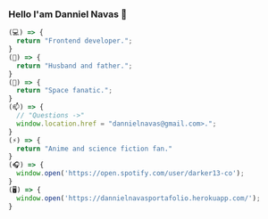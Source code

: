 ### Hello I'am Danniel Navas 👋
```javascript
(💻) => {
  return "Frontend developer.";
}
(💖) => {
  return "Husband and father.";
}
(🔭) => {
  return "Space fanatic.";
}
(📫) => {
  // "Questions ->" 
  window.location.href = "dannielnavas@gmail.com>.";
}
(⚡) => {
  return "Anime and science fiction fan."
}
(🎧) => {
  window.open('https://open.spotify.com/user/darker13-co');
}
(🖥) => {
  window.open('https://dannielnavasportafolio.herokuapp.com/');
}
```
<!--
**DannielNavas/DannielNavas** is a ✨ _special_ ✨ repository because its `README.md` (this file) appears on your GitHub profile.

Here are some ideas to get you started:

- 🔭 I’m currently working on ...
- 🌱 I’m currently learning ...
- 👯 I’m looking to collaborate on ...
- 🤔 I’m looking for help with ...
- 💬 Ask me about ...
- 📫 How to reach me: ...
- 😄 Pronouns: ...
- ⚡ Fun fact: ...
-->
